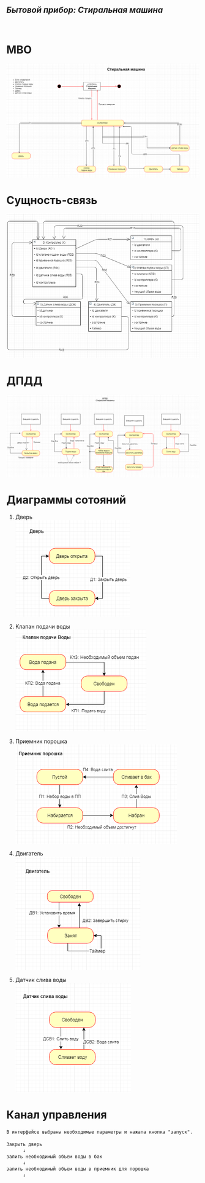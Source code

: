 <H2><i>Бытовой прибор: Стиральная машина</i></H2> </br>

# МВО
  ![](https://github.com/ZeynalovZ/BMSTU-4-sem/blob/master/OOP/OOP_5/МВО%20СМ1.PNG)

# Сущность-связь
 ![](https://github.com/ZeynalovZ/BMSTU-4-sem/blob/master/OOP/OOP_5/Сущность-Связь%20СМ1.PNG)
 
# ДПДД
  ![](https://github.com/ZeynalovZ/BMSTU-4-sem/blob/master/OOP/OOP_5/ДПДД%20СМ4.PNG)
 
# Диаграммы сотояний
  1. Дверь</br>
    ![](https://github.com/ZeynalovZ/BMSTU-4-sem/blob/master/OOP/OOP_5/Дверь%20СМ1.PNG)
    
  2. Клапан подачи воды</br>
    ![](https://github.com/ZeynalovZ/BMSTU-4-sem/blob/master/OOP/OOP_5/КПВ%20СМ%201.PNG)
    
  3. Приемник порошка</br>
    ![](https://github.com/ZeynalovZ/BMSTU-4-sem/blob/master/OOP/OOP_5/ПП%20СМ1.PNG)
 
  4. Двигатель</br>
    ![](https://github.com/ZeynalovZ/BMSTU-4-sem/blob/master/OOP/OOP_5/ДВ%20СМ1.PNG)
 
  5. Датчик слива воды</br>
    ![](https://github.com/ZeynalovZ/BMSTU-4-sem/blob/master/OOP/OOP_5/ДСВ%20СМ1.PNG)
    
# Канал управления

  ```
  В интерфейсе выбраны необходимые параметры и нажата кнопка "запуск".
  
  Закрыть дверь
        ↓
  залить необходимый объем воды в бак
        ↓
  залить необходимый объем воды в приемник для порошка
        ↓
  ```
